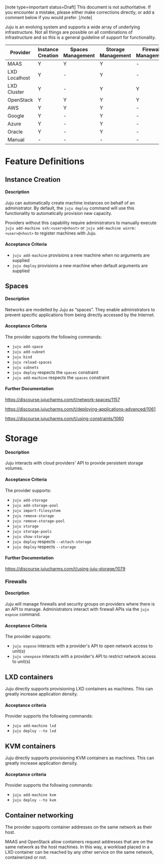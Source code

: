 [note type=important status=Draft]
This document is not authoritative. If you encounter a mistake, please either make corrections directly, or add a comment below if you would prefer.
[/note]

Juju is an evolving system and supports a wide array of underlying infrastructure. Not all things are possible on all combinations of infrastructure and so this is a general guideline of support for functionality. 



| Provider | Instance Creation | Spaces Management | Storage Management | Firewall Management  |  LXD containers | KVM containers | Container Networking
|---|---|---|---|---|---|---|--|
| MAAS | Y | Y | Y | - | Y | Y | Y
|LXD Localhost| Y | - | Y | - | Y | Y | -
|LXD Cluster| Y | - | Y | Y | Y | Y | - |
|OpenStack|Y | Y | Y | Y | Y | Y | Y
|AWS|Y|Y|Y | - |Y| Y| Y | -
|Google |Y | - | Y | - | Y | Y | - |
|Azure |Y | - | Y | - | Y | Y | - |
|Oracle|Y | - | Y | - | Y | Y | - |
|Manual|-|-|-|-| Y | Y  | - |

# Feature Definitions

## Instance Creation

#### Description

Juju can automatically create machine instances on behalf of an administrator. By default, the `juju deploy` command will use this functionality to automatically provision new capacity.

Providers without this capability require administrators to manually execute `juju add-machine ssh:<user>@<host>` or `juju add-machine winrm:<user>@<host>` to register machines with Juju. 

#### Acceptance Criteria

- `juju add-machine` provisions a new machine when no arguments are supplied
- `juju deploy` provisions a new machine when default arguments are supplied 

## Spaces

#### Description

Networks are modelled by Juju as “spaces”. They enable administrators to prevent specific applications from being directly accessed by the Internet.

#### Acceptance Criteria

The provider supports the following commands:

- `juju add-space` 
- `juju add-subnet`
- `juju bind`
- `juju reload-spaces` 
- `juju subnets` 
- `juju deploy` respects the `spaces` constraint 
- `juju add-machine` respects the `spaces` constraint

#### Further Documentation

https://discourse.jujucharms.com/t/network-spaces/1157

https://discourse.jujucharms.com/t/deploying-applications-advanced/1061

https://discourse.jujucharms.com/t/using-constraints/1060

Storage
===

#### Description

Juju interacts with cloud providers' API to provide persistent storage volumes. 

#### Acceptance Criteria

The provider supports:

- `juju add-storage`
- `juju add-storage-pool`
- `juju import-filesystem`
- `juju remove-storage`
- `juju remove-storage-pool`
- `juju storage`
- `juju storage-pools`
- `juju show-storage` 
- `juju deploy` respects `--attach-storage`
- `juju deploy` respects `--storage`

#### Further Documentation

https://discourse.jujucharms.com/t/using-juju-storage/1079


### Firewalls

#### Description

Juju will manage firewalls and security groups on providers where there is an API to manage. Administrators interact with firewall APIs via the `juju expose` command.

#### Acceptance Criteria

The provider supports:

- `juju expose` interacts with a provider's API to open network access to unit(s)
- `juju unexpose` interacts with a provider's API to restrict network access to unit(s)



## LXD containers

Juju directly supports provisioning LXD containers as machines. This can greatly increase application density.

#### Acceptance criteria 

Provider supports the following commands:

- `juju add-machine lxd`
- `juju deploy --to lxd` 


## KVM containers

Juju directly supports provisioning KVM containers as machines. This can greatly increase application density.

#### Acceptance criteria 

Provider supports the following commands:

- `juju add-machine kvm`
- `juju deploy --to kvm` 


## Container networking

The provider supports container addresses on the same network as their host.

MAAS and OpenStack allow containers request addresses that are on the same network as the host machines. In this way, a workload placed in a LXD container can be reached by any other service on the same network, containerized or not.

<!-- 
TODO: clarify

To provide similar functionality in other clouds, an administrator may deploy a proxy. This set ups the network such that the containers are able to route through to the host machine's networks and as such a proxy service might be brought into play that helps provide routing down into a containerized workload. 
-->


[doc-guidelines]: /t/documentation-guidelines
[discourse-docs-discuss]: /c/docs/docs-discuss
[github-juju-docs-issues]: https://github.com/juju/docs/issues


<!---
TODO

# Operating System Support

| OS | Client |  Controller (`juju bootstrap` works) | Units (`juju add-unit` works) |
|--|--|--|--|
| Ubuntu | Y | Y | Y | 
| CentOS |  |  |  | 
| OpenSUSE |  |  |  | 
| RHEL |  |  |  | 
| Enterprise SUSE |  |  |  | 
| Windows |  |  |  | 
| macOS |  |  |  |

-->
